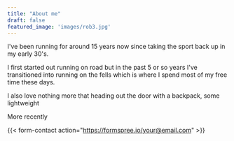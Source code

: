 ```yaml
---
title: "About me"
draft: false
featured_image: 'images/rob3.jpg'
---
```


I've been running for around 15 years now since taking the sport back up in my early 30's. 

I first started out running on road but in the past 5 or so years I've transitioned into running on the fells which is where I spend most of my free time these days.

I also love nothing more that heading out the door with a backpack, some lightweight 

More recently

{{< form-contact action="https://formspree.io/your@email.com" >}}